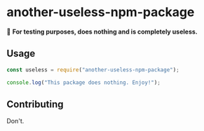 # another-useless-npm-package  

🚀 **For testing purposes, does nothing and is completely useless.**  

## Usage  

```js
const useless = require("another-useless-npm-package");

console.log("This package does nothing. Enjoy!");
```

## Contributing  

Don't.